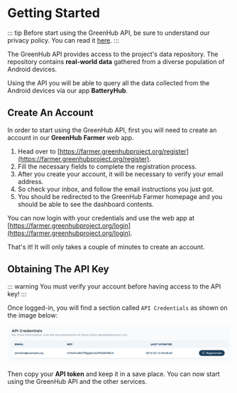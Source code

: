 # Getting Started

::: tip
Before start using the GreenHub API, be sure to understand our privacy policy. You can read it [here](https://greenhubproject.org/privacy).
:::

The GreenHub API provides access to the project's data repository. The repository contains **real-world data** gathered from a diverse population of Android devices.

Using the API you will be able to query all the data collected from the Android devices via our app **BatteryHub**.

## Create An Account

In order to start using the GreenHub API, first you will need to create an account in our **GreenHub Farmer** web app.

1. Head over to [https://farmer.greenhubproject.org/register](https://farmer.greenhubproject.org/register).
2. Fill the necessary fields to complete the registration process.
3. After you create your account, it will be necessary to verify your email address.
4. So check your inbox, and follow the email instructions you just got.
5. You should be redirected to the GreenHub Farmer homepage and you should be able to see the dashboard contents.

You can now login with your credentials and use the web app at [https://farmer.greenhubproject.org/login](https://farmer.greenhubproject.org/login).

That's it! It will only takes a couple of minutes to create an account.

## Obtaining The API Key

::: warning
You must verify your account before having access to the API key!
:::

Once logged-in, you will find a section called `API Credentials` as shown on the image below:

![alt text](/images/api-token.png 'API Credentials')

Then copy your **API token** and keep it in a save place. You can now start using the GreenHub API and the other services.
